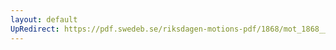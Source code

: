 ```yaml
---
layout: default
UpRedirect: https://pdf.swedeb.se/riksdagen-motions-pdf/1868/mot_1868__ak__00247.pdf
---
```

